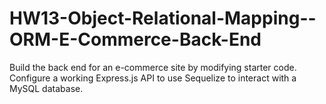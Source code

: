 # HW13-Object-Relational-Mapping--ORM-E-Commerce-Back-End
Build the back end for an e-commerce site by modifying starter code. Configure a working Express.js API to use Sequelize to interact with a MySQL database.
